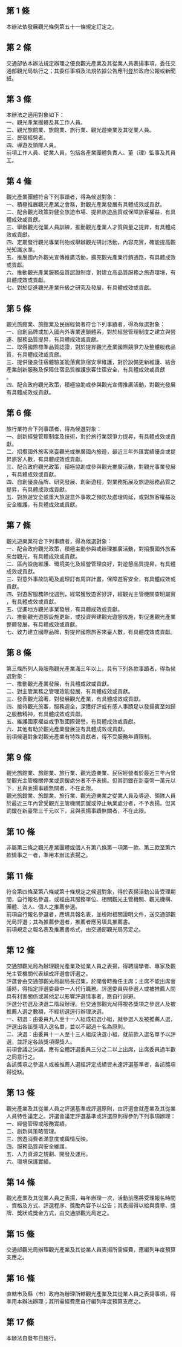 第 1 條
-------
本辦法依發展觀光條例第五十一條規定訂定之。

第 2 條
-------
交通部依本辦法規定辦理之優良觀光產業及其從業人員表揚事項，委任交  
通部觀光局執行之；其委任事項及法規依據公告應刊登於政府公報或新聞  
紙。

第 3 條
-------
本辦法之適用對象如下：  
一、觀光產業團體及其工作人員。  
二、觀光旅館業、旅館業、旅行業、觀光遊樂業及其從業人員。  
三、民宿經營者。  
四、導遊及領隊人員。  
前項工作人員、從業人員，包括各產業團體負責人、董（理）監事及其員  
工。

第 4 條
-------
觀光產業團體符合下列事蹟者，得為候選對象：  
一、積極推展觀光產業之會務，對觀光產業發展有具體成效或貢獻。  
二、配合觀光政策對健全旅遊市場、提昇旅遊品質或保障旅客權益，有具  
    體成效或貢獻。  
三、舉辦觀光從業人員訓練，推動觀光產業人才質與量之提昇，有具體成  
    效或貢獻。  
四、定期發行觀光專業刊物或舉辦觀光研討活動，內容充實，確能提高觀  
    光知識水準。  
五、推展國內外觀光宣傳推廣活動，擴充觀光產業行銷通路，有具體成效  
    或貢獻。  
六、推動觀光產業服務品質認證制度，對建立高品質服務之旅遊環境，有  
    具體成效或貢獻。  
七、對於促進觀光產業升級之研究及發展，有具體成效或貢獻。

第 5 條
-------
觀光旅館業、旅館業及民宿經營者符合下列事蹟者，得為候選對象：  
一、自創品牌或加入國內外專業連鎖體系，對於經營管理制度之建立與營  
    運、服務品質提昇，有具體成效或貢獻。  
二、取得國際標準品質認證，對於提昇觀光產業國際競爭力及整體服務品  
    質，有具體成效或貢獻。  
三、提供優良住宿體驗並能落實旅宿安寧維護，對於設備更新維護、結合  
    產業創新服務及保障住宿品質維護旅客住宿安全，有具體成效或貢獻  
    。  
四、配合政府觀光政策，積極協助或參與觀光宣傳推廣活動，對觀光發展  
    有具體成效或貢獻。

第 6 條
-------
旅行業符合下列事蹟者，得為候選對象：  
一、創新經營管理制度及技術，對於旅行業競爭力提昇，有具體成效或貢  
    獻。  
二、招攬國外旅客來臺觀光或推廣國內旅遊，最近三年外匯實績優良或提  
    昇旅客人數，有具體成效或貢獻。  
三、配合政府觀光政策，積極協助或參與觀光推廣活動，對觀光事業發展  
    ，有具體成效或貢獻。  
四、自創優良品牌、研究發展、創新遊程，對業務拓展及旅遊服務品質之  
    提昇，有具體成效或貢獻。  
五、對旅遊安全或重大旅遊意外事故之預防及處理周延，或對旅客權益及  
    安全維護，有具體成效或貢獻。

第 7 條
-------
觀光遊樂業符合下列事蹟者，得為候選對象：  
一、配合政府觀光政策，積極主動參與或辦理推廣活動，對招攬國外旅客  
    來台觀光，有具體成效或貢獻。  
二、區內設施維護、環境美化及經營管理良好，對遊憩品質提昇，有具體  
    成效或貢獻。  
三、對意外事故防範及處理訂有周詳計畫，保障遊客安全，有具體成效或  
    貢獻。  
四、對遊客服務熱忱週到，經常獲致遊客好評，經觀光主管機關查明屬實  
    ，有具體成效或貢獻。  
五、促進地方觀光事業發展，有具體成效或貢獻。  
六、推動觀光遊憩設施更新，或投資興建觀光遊憩設施，對促進觀光產業  
    整體發展，有具體成效或貢獻。  
七、致力建立國際品牌，對提昇國際旅客來臺人數，有具體成效或貢獻。

第 8 條
-------
第三條所列人員服務觀光產業滿三年以上，具有下列各款事蹟者，得為候  
選對象：  
一、推動觀光產業發展，有具體成效或貢獻。  
二、對主管業務之管理效能發展，有具體成效或貢獻。  
三、發表觀光論著，對發展觀光產業，有具體成效或貢獻。  
四、接待觀光旅客，服務週全，深獲好評或有感人事蹟足以發揚賓至如歸  
    之服務精神，有具體成效或貢獻。  
五、維護國家權益或爭取國際聲譽，有具體成效或貢獻。  
六、其他有助於觀光產業發展並有具體成效或貢獻。  
前項候選對象對觀光產業有特殊貢獻者，得不受服務年資限制。

第 9 條
-------
觀光旅館業、旅館業、旅行業、觀光遊樂業、民宿經營者於最近三年內曾  
受觀光主管機關停業或罰鍰處分者不予表揚。但其罰鍰在新臺幣一萬元以  
下，且與表揚事蹟無關者，不在此限。  
觀光旅館業、旅館業、旅行業、觀光遊樂業之從業人員及導遊、領隊人員  
於最近三年內曾受觀光主管機關罰鍰或停止執業處分者，不予表揚。但其  
罰鍰在新臺幣三千元以下，且與表揚事蹟無關者，不在此限。

第 10 條
--------
非屬第三條之觀光產業團體或個人有第八條第一項第一款、第三款至第六  
款情事之一者，準用本辦法表揚之。

第 11 條
--------
符合第四條至第八條或第十條規定之候選對象，得於表揚活動公告受理期  
間，自行報名參選，或經由其服務單位、相關觀光主管機關、觀光機構、  
團體、法人、個人之推薦參選。  
前項自行報名參選者，應填具報名表，並檢附相關證明文件，送交通部觀  
光局評選；其為推薦參選者，推薦者應另填具推薦書。  
前項規定之報名表及推薦書格式，由交通部觀光局另定之。

第 12 條
--------
交通部觀光局為辦理觀光產業及從業人員之表揚，得聘請學者、專家及觀  
光主管機關代表組成評選會評選之。  
評選會由交通部觀光局副局長召集，於開會時擔任主席；主席不能出席會  
議時，得指定評選委員中一人代行職務。評選委員與參選人或被推薦人間  
具有利害關係或其他足以影響評選情事者，應自行迴避。  
評選分初選及決選二階段辦理。但交通部觀光局得視各獎項之參選人及被  
推薦人選之數額，不經初選逕行辦理決選。  
一、初選：由委員九人至十一人組成初選小組，就參選人及被推薦人選，  
    評選出各該獎項入選名單，並以不超過十名為原則。  
二、決選：由委員十一人至十三人組成決選小組，就前款入選名單予以評  
    選，並評定各該獎項得獎人。  
前項會議之決議，應有全體評選委員三分之二以上出席，出席委員過半數  
之同意行之。  
各該獎項之參選人或被推薦人選經評定成績皆未達評選基準者，各該獎項  
得從缺。

第 13 條
--------
觀光產業及其從業人員之評選基準或評選原則，由評選會就產業及其從業  
人員特性議定之。評選會議定評選基準或評選原則得參酌下列事項辦理：  
一、經營管理或服務實績。  
二、創新與策略管理。  
三、旅遊消費者滿意度或輿情反映。  
四、服務品質與安全維護。  
五、人力資源之規劃、開發及運用。  
六、環境保護實績。

第 14 條
--------
觀光產業及其從業人員之表揚，每年辦理一次，活動前應將受理報名時間  
、資格及方式、評選程序、獎勵內容予以公告；其表揚得以給與獎章、獎  
牌、獎狀或獎金方式，由交通部觀光局定之。

第 15 條
--------
交通部觀光局辦理觀光產業及其從業人員表揚所需經費，應編列年度預算  
支應之。

第 16 條
--------
直轄市及縣（市）政府為辦理所轄觀光產業及其從業人員之表揚事項，得  
準用本辦法辦理；其所需經費應自行編列年度預算支應之。

第 17 條
--------
本辦法自發布日施行。

